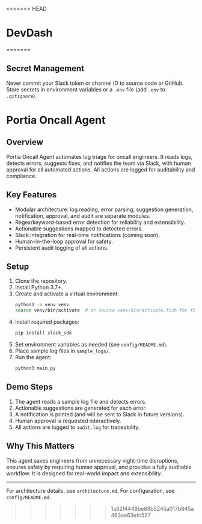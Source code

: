 <<<<<<< HEAD
# DevDash
=======
## Secret Management
Never commit your Slack token or channel ID to source code or GitHub. Store secrets in environment variables or a `.env` file (add `.env` to `.gitignore`).


# Portia Oncall Agent

## Overview
Portia Oncall Agent automates log triage for oncall engineers. It reads logs, detects errors, suggests fixes, and notifies the team via Slack, with human approval for all automated actions. All actions are logged for auditability and compliance.

## Key Features
- Modular architecture: log reading, error parsing, suggestion generation, notification, approval, and audit are separate modules.
- Regex/keyword-based error detection for reliability and extensibility.
- Actionable suggestions mapped to detected errors.
- Slack integration for real-time notifications (coming soon).
- Human-in-the-loop approval for safety.
- Persistent audit logging of all actions.

## Setup
1. Clone the repository.
2. Install Python 3.7+.
3. Create and activate a virtual environment:
	```sh
	python3 -m venv venv
	source venv/bin/activate  # or source venv/bin/activate.fish for fish shell
	```
4. Install required packages:
	```sh
	pip install slack_sdk
	```
5. Set environment variables as needed (see `config/README.md`).
6. Place sample log files in `sample_logs/`.
7. Run the agent:
	```sh
	python3 main.py
	```

## Demo Steps
1. The agent reads a sample log file and detects errors.
2. Actionable suggestions are generated for each error.
3. A notification is printed (and will be sent to Slack in future versions).
4. Human approval is requested interactively.
5. All actions are logged to `audit.log` for traceability.

## Why This Matters
This agent saves engineers from unnecessary night-time disruptions, ensures safety by requiring human approval, and provides a fully auditable workflow. It is designed for real-world impact and extensibility.

---
For architecture details, see `architecture.md`. For configuration, see `config/README.md`.

>>>>>>> 1a62f4449be68b5245a017b845a463ae63efc527
